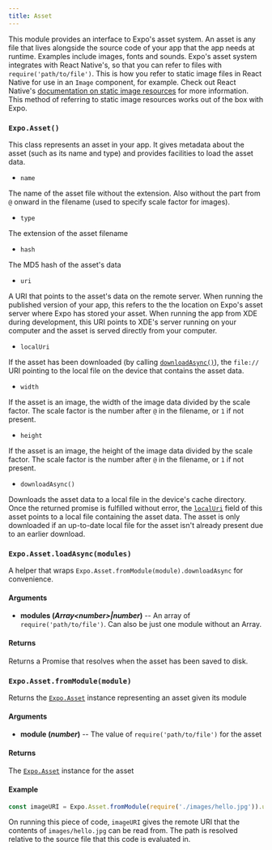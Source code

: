 ```yaml
---
title: Asset
---
```


This module provides an interface to Expo's asset system. An asset is any file that lives alongside the source code of your app that the app needs at runtime. Examples include images, fonts and sounds. Expo's asset system integrates with React Native's, so that you can refer to files with `require('path/to/file')`. This is how you refer to static image files in React Native for use in an `Image` component, for example. Check out React Native's [documentation on static image resources](https://facebook.github.io/react-native/docs/images.html#static-image-resources) for more information. This method of referring to static image resources works out of the box with Expo.

### `Expo.Asset()`

This class represents an asset in your app. It gives metadata about the asset (such as its name and type) and provides facilities to load the asset data.

- `name`

The name of the asset file without the extension. Also without the part from `@` onward in the filename (used to specify scale factor for images).

- `type`

The extension of the asset filename

- `hash`

The MD5 hash of the asset's data

- `uri`

A URI that points to the asset's data on the remote server. When running the published version of your app, this refers to the the location on Expo's asset server where Expo has stored your asset. When running the app from XDE during development, this URI points to XDE's server running on your computer and the asset is served directly from your computer.

- `localUri`

If the asset has been downloaded (by calling [`downloadAsync()`](#expoassetdownloadasync "Expo.Asset.downloadAsync")), the `file://` URI pointing to the local file on the device that contains the asset data.

- `width`

If the asset is an image, the width of the image data divided by the scale factor. The scale factor is the number after `@` in the filename, or `1` if not present.

- `height`

If the asset is an image, the height of the image data divided by the scale factor. The scale factor is the number after `@` in the filename, or `1` if not present.

- `downloadAsync()`

Downloads the asset data to a local file in the device's cache directory. Once the returned promise is fulfilled without error, the [`localUri`](#expoassetlocaluri "Expo.Asset.localUri") field of this asset points to a local file containing the asset data. The asset is only downloaded if an up-to-date local file for the asset isn't already present due to an earlier download.

### `Expo.Asset.loadAsync(modules)`

A helper that wraps `Expo.Asset.fromModule(module).downloadAsync` for convenience.

#### Arguments

-   **modules (_Array\<number\>|number_)** -- An array of `require('path/to/file')`. Can also be just one module without an Array.

#### Returns

Returns a Promise that resolves when the asset has been saved to disk.

### `Expo.Asset.fromModule(module)`

Returns the [`Expo.Asset`](#expoasset "Expo.Asset") instance representing an asset given its module

#### Arguments

-   **module (_number_)** -- The value of `require('path/to/file')` for the asset

#### Returns

The [`Expo.Asset`](#expoasset "Expo.Asset") instance for the asset

#### Example

```javascript
const imageURI = Expo.Asset.fromModule(require('./images/hello.jpg')).uri;
```

On running this piece of code, `imageURI` gives the remote URI that the contents of `images/hello.jpg` can be read from. The path is resolved relative to the source file that this code is evaluated in.
